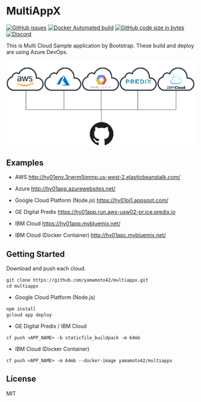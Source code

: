 # MultiAppX

[![GitHub issues](https://img.shields.io/github/issues/yamamoto42/bootstrap.svg)](https://github.com/yamamoto42/bootstrap)
[![Docker Automated build](https://img.shields.io/docker/automated/yamamoto42/bootstrap.svg)](https://hub.docker.com/r/yamamoto42/bootstrap/)
[![GitHub code size in bytes](https://img.shields.io/github/languages/code-size/yamamoto42/bootstrap.svg)](https://github.com/yamamoto42/bootstrap)
[![Discord](https://img.shields.io/discord/492866063051128852.svg)](https://discordapp.com/channels/492866063051128852)

This is Multi Cloud Sample application by Bootstrap.
These build and deploy are using Azure DevOps.

![multicloud](./images/multicloud.png)

## Examples

- AWS <http://hy01env.3rwrm5immp.us-west-2.elasticbeanstalk.com/>

- Azure <http://hy01app.azurewebsites.net/>

- Google Cloud Platform (Node.js) <https://hy01pj1.appspot.com/>

- GE Digital Predix <https://hy01app.run.aws-usw02-pr.ice.predix.io>

- IBM Cloud <https://hy01app.mybluemix.net/>

- IBM Cloud (Docker Container) <http://hy01apc.mybluemix.net/>

## Getting Started

Download and push each cloud.
```
git clone https://github.com/yamamoto42/multiappx.git
cd multiappx
```

- Google Cloud Platform (Node.js)
```
npm install
gcloud app deploy
```

- GE Digital Predix / IBM Cloud
```
cf push <APP_NAME> -b staticfile_buildpack -m 64mb
```

- IBM Cloud (Docker Container)
```
cf push <APP_NAME> -m 64mb --docker-image yamamoto42/multiappx
```

## License

MIT

